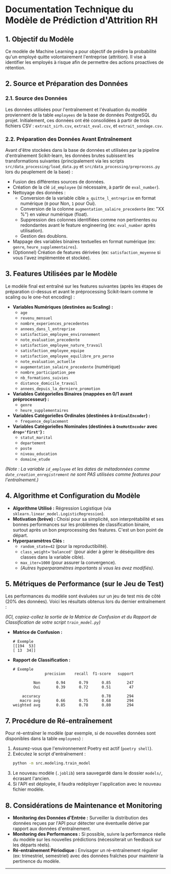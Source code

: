 # Documentation Technique du Modèle de Prédiction d'Attrition RH

## 1. Objectif du Modèle

Ce modèle de Machine Learning a pour objectif de prédire la probabilité qu'un employé quitte volontairement l'entreprise (attrition). Il vise à identifier les employés à risque afin de permettre des actions proactives de rétention.

## 2. Source et Préparation des Données

### 2.1. Source des Données
Les données utilisées pour l'entraînement et l'évaluation du modèle proviennent de la table `employees` de la base de données PostgreSQL du projet.
Initialement, ces données ont été consolidées à partir de trois fichiers CSV : `extrait_sirh.csv`, `extrait_eval.csv`, et `extrait_sondage.csv`.

### 2.2. Préparation des Données Avant Entraînement
Avant d'être stockées dans la base de données et utilisées par la pipeline d'entraînement Scikit-learn, les données brutes subissent les transformations suivantes (principalement via les scripts `src/data_processing/load_data.py` et `src/data_processing/preprocess.py` lors du peuplement de la base) :

* Fusion des différentes sources de données.
* Création de la clé `id_employee` (si nécessaire, à partir de `eval_number`).
* Nettoyage des données :
    * Conversion de la variable cible `a_quitte_l_entreprise` en format numérique (`0` pour Non, `1` pour Oui).
    * Conversion de la colonne `augmentation_salaire_precedente` (ex: "XX %") en valeur numérique (float).
    * Suppression des colonnes identifiées comme non pertinentes ou redondantes avant le feature engineering (ex: `eval_number` après utilisation).
    * Gestion des doublons.
* Mappage des variables binaires textuelles en format numérique (ex: `genre`, `heure_supplementaires`).
* (Optionnel) Création de features dérivées (ex: `satisfaction_moyenne` si vous l'avez implémentée et stockée).

## 3. Features Utilisées par le Modèle

Le modèle final est entraîné sur les features suivantes (après les étapes de préparation ci-dessus et avant le préprocessing Scikit-learn comme le scaling ou le one-hot encoding) :

* **Variables Numériques (destinées au Scaling) :**
    * `age`
    * `revenu_mensuel`
    * `nombre_experiences_precedentes`
    * `annees_dans_l_entreprise`
    * `satisfaction_employee_environnement`
    * `note_evaluation_precedente`
    * `satisfaction_employee_nature_travail`
    * `satisfaction_employee_equipe`
    * `satisfaction_employee_equilibre_pro_perso`
    * `note_evaluation_actuelle`
    * `augementation_salaire_precedente` (numérique)
    * `nombre_participation_pee`
    * `nb_formations_suivies`
    * `distance_domicile_travail`
    * `annees_depuis_la_derniere_promotion`
* **Variables Catégorielles Binaires (mappées en 0/1 avant préprocesseur) :**
    * `genre`
    * `heure_supplementaires`
* **Variables Catégorielles Ordinales (destinées à `OrdinalEncoder`) :**
    * `frequence_deplacement`
* **Variables Catégorielles Nominales (destinées à `OneHotEncoder` avec `drop='first'`) :**
    * `statut_marital`
    * `departement`
    * `poste`
    * `niveau_education`
    * `domaine_etude`

*(Note : La variable `id_employee` et les dates de métadonnées comme `date_creation_enregistrement` ne sont PAS utilisées comme features pour l'entraînement.)*

## 4. Algorithme et Configuration du Modèle

* **Algorithme Utilisé :** Régression Logistique (via `sklearn.linear_model.LogisticRegression`).
* **Motivation (brève) :** Choisi pour sa simplicité, son interprétabilité et ses bonnes performances sur les problèmes de classification binaire, surtout après un bon preprocessing des features. C'est un bon point de départ.
* **Hyperparamètres Clés :**
    * `random_state=42` (pour la reproductibilité).
    * `class_weight='balanced'` (pour aider à gérer le déséquilibre des classes dans la variable cible).
    * `max_iter=1000` (pour assurer la convergence).
    * *(Autres hyperparamètres importants si vous les avez modifiés)*.

## 5. Métriques de Performance (sur le Jeu de Test)

Les performances du modèle sont évaluées sur un jeu de test mis de côté (20% des données). Voici les résultats obtenus lors du dernier entraînement :

*(ICI, copiez-collez la sortie de la Matrice de Confusion et du Rapport de Classification de votre script `train_model.py`)*

* **Matrice de Confusion :**
    ```
    # Exemple
    [[194  53]
    [ 13  34]]
    ```
* **Rapport de Classification :**
    ```
    # Exemple
                  precision    recall  f1-score   support

             Non       0.94      0.79      0.85       247
             Oui       0.39      0.72      0.51        47

        accuracy                           0.78       294
       macro avg       0.66      0.75      0.68       294
    weighted avg       0.85      0.78      0.80       294
    ```

## 7. Procédure de Ré-entraînement

Pour ré-entraîner le modèle (par exemple, si de nouvelles données sont disponibles dans la table `employees`) :

1.  Assurez-vous que l'environnement Poetry est actif (`poetry shell`).
2.  Exécutez le script d'entraînement :
    ```bash
    python -m src.modeling.train_model
    ```
3.  Le nouveau modèle (`.joblib`) sera sauvegardé dans le dossier `models/`, écrasant l'ancien.
4.  Si l'API est déployée, il faudra redéployer l'application avec le nouveau fichier modèle.

## 8. Considérations de Maintenance et Monitoring

* **Monitoring des Données d'Entrée :** Surveiller la distribution des données reçues par l'API pour détecter une éventuelle dérive par rapport aux données d'entraînement.
* **Monitoring des Performances :** Si possible, suivre la performance réelle du modèle sur les nouvelles prédictions (nécessiterait un feedback sur les départs réels).
* **Ré-entraînement Périodique :** Envisager un ré-entraînement régulier (ex: trimestriel, semestriel) avec des données fraîches pour maintenir la pertinence du modèle.

---